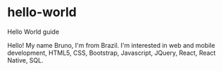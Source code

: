 # hello-world
Hello World guide

Hello! My name Bruno, I'm from Brazil.
I'm interested in web and mobile development, HTML5, CSS, Bootstrap, Javascript, JQuery, React, React Native, SQL.
